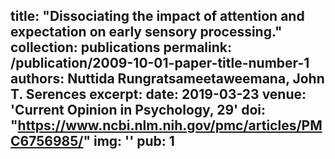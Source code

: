 title: "Dissociating the impact of attention and expectation on early sensory processing."
collection: publications
permalink: /publication/2009-10-01-paper-title-number-1
authors: <b>Nuttida Rungratsameetaweemana</b>, John T. Serences
excerpt: 
date: 2019-03-23
venue: 'Current Opinion in Psychology, 29'
doi: "https://www.ncbi.nlm.nih.gov/pmc/articles/PMC6756985/"
img: ''
pub: 1
---



